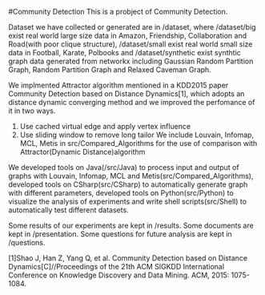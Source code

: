 #Community Detection
This is a probject of Community Detection.
  
Dataset we have collected or generated are in /dataset, where /dataset/big exist real world large size data in Amazon, Friendship, Collaboration and Road(with poor clique structure), /dataset/small exist real world small size data in Football, Karate, Polbooks and /dataset/synthetic exist synthtic graph data generated from networkx including Gaussian Random Partition Graph, Random Partition Graph and Relaxed Caveman Graph.
  
We implmented Attractor algorithm mentioned in a KDD2015 paper Community Detection based on Distance Dynamics[1], which adopts an distance dynamic converging method and we improved the perfomance of it in two ways.
  1) Use cached virtual edge and apply vertex influence
  2) Use sliding window to remove long tailor
  We include Louvain, Infomap, MCL, Metis in src/Compared_Algorithms for the use of comparison with Attractor(Dynamic Distance)algorithm

We developed tools on Java(/src/Java) to process input and output of graphs with Louvain, Infomap, MCL and Metis(src/Compared_Algorithms), developed tools on CSharp(src/CSharp) to automatically generate graph with different parameters, developed tools on Python(src/Python) to visualize the analysis of experiments and write shell scripts(src/Shell) to automatically test different datasets.

Some results of our experiments are kept in /results.
Some documents are kept in /presentation.
Some questions for future analysis are kept in /questions.

[1]Shao J, Han Z, Yang Q, et al. Community Detection based on Distance Dynamics[C]//Proceedings of the 21th ACM SIGKDD International Conference on Knowledge Discovery and Data Mining. ACM, 2015: 1075-1084.